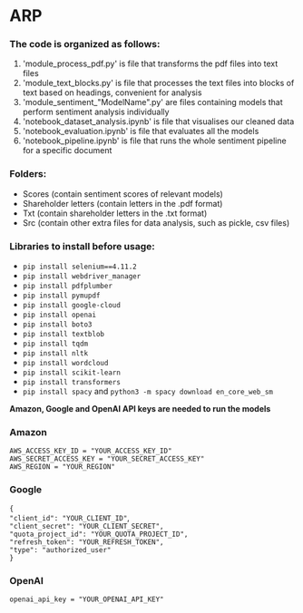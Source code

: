 # ARP

### The code is organized as follows:
1. 'module_process_pdf.py' is file that transforms the pdf files into text files
2. 'module_text_blocks.py' is file that processes the text files into blocks of text based on headings, convenient for analysis
3. 'module_sentiment_"ModelName".py' are files containing models that perform sentiment analysis individually
4. 'notebook_dataset_analysis.ipynb' is file that visualises our cleaned data 
5. 'notebook_evaluation.ipynb' is file that evaluates all the models
6. 'notebook_pipeline.ipynb' is file that runs the whole sentiment pipeline for a specific document



### Folders:
- Scores (contain sentiment scores of relevant models)
- Shareholder letters (contain letters in the .pdf format)
- Txt (contain shareholder letters in the .txt format)
- Src (contain other extra files for data analysis, such as pickle, csv files)

### Libraries to install before usage:

* `pip install selenium==4.11.2` 
* `pip install webdriver_manager`
* `pip install pdfplumber`
* `pip install pymupdf`
* `pip install google-cloud`
* `pip install openai`
* `pip install boto3`
* `pip install textblob`
* `pip install tqdm`
* `pip install nltk`
* `pip install wordcloud`
* `pip install scikit-learn`
* `pip install transformers`
* `pip install spacy` and `python3 -m spacy download en_core_web_sm`

**Amazon, Google and OpenAI API keys are needed to run the models**

### Amazon

`AWS_ACCESS_KEY_ID = "YOUR_ACCESS_KEY_ID"` <br>
`AWS_SECRET_ACCESS_KEY = "YOUR_SECRET_ACCESS_KEY"` <br>
`AWS_REGION = "YOUR_REGION"`

### Google

`{` <br>
  `"client_id": "YOUR_CLIENT_ID"`, <br>
  `"client_secret": "YOUR_CLIENT_SECRET",` <br>
  `"quota_project_id": "YOUR_QUOTA_PROJECT_ID",` <br>
  `"refresh_token": "YOUR_REFRESH_TOKEN",` <br>
  `"type": "authorized_user"` <br>
`}`

### OpenAI

`openai_api_key = "YOUR_OPENAI_API_KEY"`